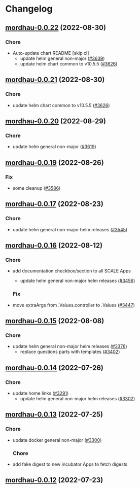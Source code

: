 # Changelog



## [mordhau-0.0.22](https://github.com/truecharts/charts/compare/mordhau-0.0.20...mordhau-0.0.22) (2022-08-30)

### Chore

- Auto-update chart README [skip ci]
  - update helm general non-major ([#3639](https://github.com/truecharts/charts/issues/3639))
  - update helm chart common to v10.5.5 ([#3626](https://github.com/truecharts/charts/issues/3626))




## [mordhau-0.0.21](https://github.com/truecharts/charts/compare/mordhau-0.0.20...mordhau-0.0.21) (2022-08-30)

### Chore

- update helm chart common to v10.5.5 ([#3626](https://github.com/truecharts/charts/issues/3626))




## [mordhau-0.0.20](https://github.com/truecharts/charts/compare/mordhau-0.0.19...mordhau-0.0.20) (2022-08-29)

### Chore

- update helm general non-major ([#3619](https://github.com/truecharts/charts/issues/3619))




## [mordhau-0.0.19](https://github.com/truecharts/charts/compare/mordhau-0.0.17...mordhau-0.0.19) (2022-08-26)

### Fix

- some cleanup ([#3586](https://github.com/truecharts/charts/issues/3586))




## [mordhau-0.0.17](https://github.com/truecharts/charts/compare/mordhau-0.0.16...mordhau-0.0.17) (2022-08-23)

### Chore

- update helm general non-major helm releases ([#3545](https://github.com/truecharts/charts/issues/3545))




## [mordhau-0.0.16](https://github.com/truecharts/charts/compare/mordhau-0.0.15...mordhau-0.0.16) (2022-08-12)

### Chore

- add documentation checkbox/section to all SCALE Apps
  - update helm general non-major helm releases ([#3456](https://github.com/truecharts/charts/issues/3456))

  ### Fix

- move extraArgs from .Values.controller to .Values ([#3447](https://github.com/truecharts/charts/issues/3447))




## [mordhau-0.0.15](https://github.com/truecharts/charts/compare/mordhau-0.0.14...mordhau-0.0.15) (2022-08-08)

### Chore

- update helm general non-major helm releases ([#3376](https://github.com/truecharts/charts/issues/3376))
  - replace questions parts with templates ([#3402](https://github.com/truecharts/charts/issues/3402))




## [mordhau-0.0.14](https://github.com/truecharts/apps/compare/mordhau-0.0.13...mordhau-0.0.14) (2022-07-26)

### Chore

- update home links ([#3291](https://github.com/truecharts/apps/issues/3291))
  - update helm general non-major helm releases ([#3302](https://github.com/truecharts/apps/issues/3302))




## [mordhau-0.0.13](https://github.com/truecharts/apps/compare/mordhau-0.0.12...mordhau-0.0.13) (2022-07-25)

### Chore

- update docker general non-major ([#3300](https://github.com/truecharts/apps/issues/3300))

  ### Chore

- add fake digest to new incubator Apps to fetch digests




## [mordhau-0.0.12](https://github.com/truecharts/apps/compare/mordhau-0.0.11...mordhau-0.0.12) (2022-07-23)
